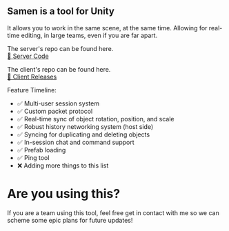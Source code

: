 ## Samen is a tool for Unity
It allows you to work in the same scene, at the same time. Allowing for real-time editing, in large teams, even if you are far apart. 
  
The server's repo can be found here.   
[🔗 Server Code](https://github.com/Samen-Unity/samen-host)

The client's repo can be found here.   
[🔗 Client Releases](https://github.com/Samen-Unity/samen-sample/releases)

Feature Timeline:
- ✅ Multi-user session system
- ✅ Custom packet protocol
- ✅ Real-time sync of object rotation, position, and scale
- ✅ Robust history networking system (host side)
- ✅ Syncing for duplicating and deleting objects
- ✅ In-session chat and command support
- ✅ Prefab loading
- ✅ Ping tool
- ❌ Adding more things to this list

# Are you using this?
If you are a team using this tool, feel free get in contact with me so we can scheme some epic plans for future updates!
